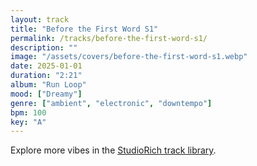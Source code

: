 ```yaml
---
layout: track
title: "Before the First Word S1"
permalink: /tracks/before-the-first-word-s1/
description: ""
image: "/assets/covers/before-the-first-word-s1.webp"
date: 2025-01-01
duration: "2:21"
album: "Run Loop"
mood: ["Dreamy"]
genre: ["ambient", "electronic", "downtempo"]
bpm: 100
key: "A"
---
```


Explore more vibes in the [StudioRich track library](/tracks/).
